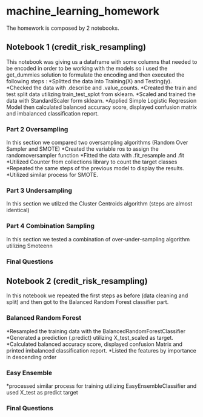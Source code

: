 # machine_learning_homework
The homework is composed by 2 notebooks.
## Notebook 1 (credit_risk_resampling)
 
This notebook was giving us a dataframe with some columns that needed to be encoded in order to be working with the models so i used the get_dummies solution to formulate the encoding and then executed the following steps : 
*Splitted the data into Training(X) and Testing(y).
*Checked the data with .describe and .value_counts.
*Created the train and test split data utilizing train_test_splot from sklearn.
*Scaled and trained the data with StandardScaler form sklearn.
*Applied Simple Logistic Regression Model then calculated balanced accuracy score, displayed confusion matrix and imbalanced classification report.
### Part 2 Oversampling
In this section we compared two oversampling algorithms (Random Over Sampler and SMOTE)
*Created the variable ros to assign the randomoversampler function
*Fitted the data with .fit_resample and .fit
*Utilized Counter from collections library to count the target classes
*Repeated the same steps of the previous model to display the results.
*Utilized similar process for SMOTE.
### Part 3 Undersampling
In this section we utilzed the Cluster Centroids algorithm (steps are almost identical)
### Part 4 Combination Sampling
In this section we tested a combination of over-under-sampling algorithm utilizing Smoteenn
### Final Questions

## Notebook 2 (credit_risk_resampling)
In this notebook we repeated the first steps as before (data cleaning and split) and then got to the Balanced Random Forest classifier part.
### Balanced Random Forest
*Resampled the training data with the BalancedRandomForestClassifier
*Generated a prediction (.predict) utilizing X_test_scaled as target.
*Calculated balanced accuracy score, displayed confusion Matrix and printed imbalanced classification report.
*Listed the features by importance in descending order
### Easy Ensemble 
*processed similar process for training utilizing EasyEnsembleClassifier and used X_test as predict target
### Final Questions
